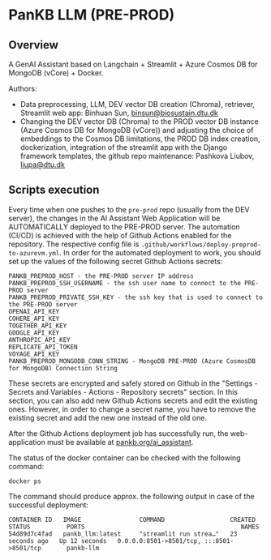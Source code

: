 # PanKB LLM (PRE-PROD)

## Overview

A GenAI Assistant based on Langchain + Streamlit + Azure Cosmos DB for MongoDB (vCore) + Docker.

Authors:
- Data preprocessing, LLM, DEV vector DB creation (Chroma), retriever, Streamlit web app: Binhuan Sun, binsun@biosustain.dtu.dk 
- Changing the DEV vector DB (Chroma) to the PROD vector DB instance (Azure Cosmos DB for MongoDB (vCore)) and adjusting the choice of embeddings to the Cosmos DB limitations, the PROD DB index creation, dockerization, integration of the streamlit app with the Django framework templates, the github repo maintenance: Pashkova Liubov, liupa@dtu.dk

## Scripts execution

Every time when one pushes to the `pre-prod` repo (usually from the DEV server), the changes in the AI Assistant Web Application will be AUTOMATICALLY deployed to the PRE-PROD server. The automation (CI/CD) is achieved with the help of Github Actions enabled for the repository. The respective config file is `.github/workflows/deploy-preprod-to-azurevm.yml`. In order for the automated deployment to work, you should set up the values of the following secret Github Actions secrets:
```
PANKB_PREPROD_HOST - the PRE-PROD server IP address
PANKB_PREPROD_SSH_USERNAME - the ssh user name to connect to the PRE-PROD server
PANKB_PREPROD_PRIVATE_SSH_KEY - the ssh key that is used to connect to the PRE-PROD server
OPENAI_API_KEY
COHERE_API_KEY
TOGETHER_API_KEY
GOOGLE_API_KEY
ANTHROPIC_API_KEY
REPLICATE_API_TOKEN
VOYAGE_API_KEY
PANKB_PREPROD_MONGODB_CONN_STRING - MongoDB PRE-PROD (Azure CosmosDB for MongoDB) Connection String
```
These secrets are encrypted and safely stored on Github in the "Settings - Secrets and Variables - Actions - Repository secrets" section. In this section, you can also add new Github Actions secrets and edit the existing ones. However, in order to change a secret name, you have to remove the existing secret and add the new one instead of the old one.

After the Github Actions deployment job has successfully run, the web-application must be available at <a href="pankb.org/ai_assistant" target="_blank">pankb.org/ai_assistant</a>. 

The status of the docker container can be checked with the following command:
```
docker ps
```
The command should produce approx. the following output in case of the successful deployment:
```
CONTAINER ID   IMAGE                COMMAND                  CREATED          STATUS          PORTS                                           NAMES
54d89d7c4fad   pankb_llm:latest     "streamlit run strea…"   23 seconds ago   Up 12 seconds   0.0.0.0:8501->8501/tcp, :::8501->8501/tcp       pankb-llm
```
